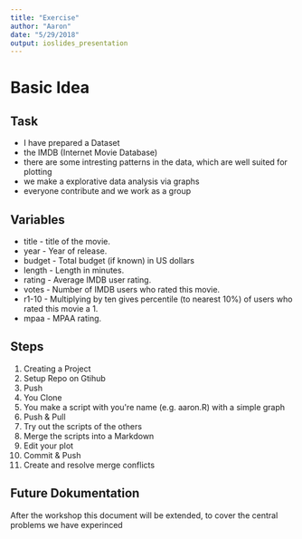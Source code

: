 ```yaml
---
title: "Exercise"
author: "Aaron"
date: "5/29/2018"
output: ioslides_presentation
---
```


# Basic Idea

## Task

* I have prepared a Dataset
* the IMDB (Internet Movie Database)
* there are some intresting patterns in the data, which are well suited for plotting
* we make a explorative data analysis via graphs
* everyone contribute and we work as a group

## Variables

* title - title of the movie.
* year - Year of release.
* budget - Total budget (if known) in US dollars
* length - Length in minutes.
* rating - Average IMDB user rating.
* votes - Number of IMDB users who rated this movie.
* r1-10 - Multiplying by ten gives percentile (to nearest 10%) of users who rated this movie a 1.
* mpaa - MPAA rating.

## Steps

1. Creating a Project
2. Setup Repo on Gtihub
3. Push
4. You Clone
5. You make a script with you're name (e.g. aaron.R) with a simple graph
6. Push & Pull
7. Try out the scripts of the others
8. Merge the scripts into a Markdown
8. Edit your plot
10. Commit & Push
11. Create and resolve merge conflicts

## Future Dokumentation

After the workshop this document will be extended, to cover the central problems we have experinced
